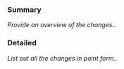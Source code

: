 ### Summary 
*Provide an overview of the changes..*

### Detailed
*List out all the changes in point form..*

